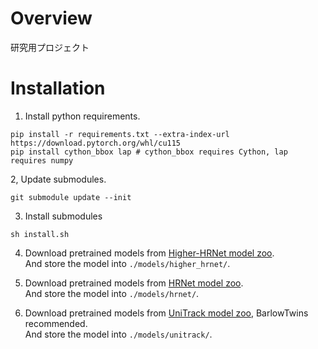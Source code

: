 # Overview
研究用プロジェクト

# Installation
1. Install python requirements.
```
pip install -r requirements.txt --extra-index-url https://download.pytorch.org/whl/cu115
pip install cython_bbox lap # cython_bbox requires Cython, lap requires numpy
```

2, Update submodules.
```
git submodule update --init
```

3. Install submodules
```
sh install.sh
```

4. Download pretrained models from [Higher-HRNet model zoo](https://drive.google.com/drive/folders/1bdXVmYrSynPLSk5lptvgyQ8fhziobD50).  
And store the model into ```./models/higher_hrnet/```.

5. Download pretrained models from [HRNet model zoo](https://drive.google.com/drive/folders/1nzM_OBV9LbAEA7HClC0chEyf_7ECDXYA).  
And store the model into ```./models/hrnet/```.

6. Download pretrained models from [UniTrack model zoo](https://github.com/Zhongdao/UniTrack/blob/main/docs/MODELZOO.md), BarlowTwins recommended.  
And store the model into ```./models/unitrack/```.
